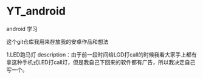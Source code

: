 # YT_android
android 学习

这个git仓库我用来存放我的安卓作品和想法

1.LED跑马灯
description：由于前一段时间给LGD打call的时候我看大家手上都有拿这种手机式LED打call灯，但是我自己下回来的软件都有广告，所以我决定自己写一个。
